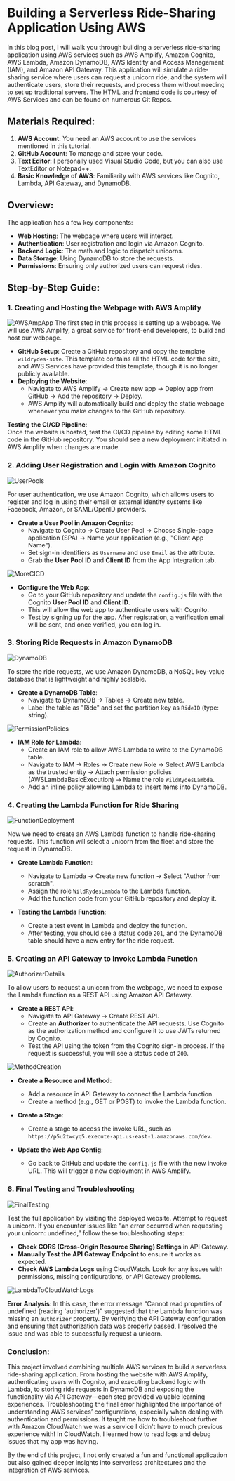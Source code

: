 # Building a Serverless Ride-Sharing Application Using AWS

In this blog post, I will walk you through building a serverless ride-sharing application using AWS services such as AWS Amplify, Amazon Cognito, AWS Lambda, Amazon DynamoDB, AWS Identity and Access Management (IAM), and Amazon API Gateway. This application will simulate a ride-sharing service where users can request a unicorn ride, and the system will authenticate users, store their requests, and process them without needing to set up traditional servers. The HTML and frontend code is courtesy of AWS Services and can be found on numerous Git Repos.

## Materials Required:
1. **AWS Account**: You need an AWS account to use the services mentioned in this tutorial.
2. **GitHub Account**: To manage and store your code.
3. **Text Editor**: I personally used Visual Studio Code, but you can also use TextEditor or Notepad++.
4. **Basic Knowledge of AWS**: Familiarity with AWS services like Cognito, Lambda, API Gateway, and DynamoDB.

## Overview:
The application has a few key components:
- **Web Hosting**: The webpage where users will interact.
- **Authentication**: User registration and login via Amazon Cognito.
- **Backend Logic**: The math and logic to dispatch unicorns.
- **Data Storage**: Using DynamoDB to store the requests.
- **Permissions**: Ensuring only authorized users can request rides.

## Step-by-Step Guide:

### 1. **Creating and Hosting the Webpage with AWS Amplify**
![AWSAmpApp](Assets/AWSAmpApp.png)
The first step in this process is setting up a webpage. We will use AWS Amplify, a great service for front-end developers, to build and host our webpage.

- **GitHub Setup**: Create a GitHub repository and copy the template `wildrydes-site`. This template contains all the HTML code for the site, and AWS Services have provided this template, though it is no longer publicly available. 
- **Deploying the Website**: 
  - Navigate to AWS Amplify → Create new app → Deploy app from GitHub → Add the repository → Deploy.
  - AWS Amplify will automatically build and deploy the static webpage whenever you make changes to the GitHub repository. 

**Testing the CI/CD Pipeline**:  
Once the website is hosted, test the CI/CD pipeline by editing some HTML code in the GitHub repository. You should see a new deployment initiated in AWS Amplify when changes are made. 

### 2. **Adding User Registration and Login with Amazon Cognito**
![UserPools](Assets/UserPools.png)

For user authentication, we use Amazon Cognito, which allows users to register and log in using their email or external identity systems like Facebook, Amazon, or SAML/OpenID providers.

- **Create a User Pool in Amazon Cognito**:
  - Navigate to Cognito → Create User Pool → Choose Single-page application (SPA) → Name your application (e.g., "Client App Name").
  - Set sign-in identifiers as `Username` and use `Email` as the attribute.
  - Grab the **User Pool ID** and **Client ID** from the App Integration tab.

![MoreCICD](Assets/MoreCICD.png)

- **Configure the Web App**:
  - Go to your GitHub repository and update the `config.js` file with the Cognito **User Pool ID** and **Client ID**.
  - This will allow the web app to authenticate users with Cognito.
  - Test by signing up for the app. After registration, a verification email will be sent, and once verified, you can log in.

### 3. **Storing Ride Requests in Amazon DynamoDB**
![DynamoDB](Assets/DynamoDB.png)

To store the ride requests, we use Amazon DynamoDB, a NoSQL key-value database that is lightweight and highly scalable.

- **Create a DynamoDB Table**:
  - Navigate to DynamoDB → Tables → Create new table.
  - Label the table as "Ride" and set the partition key as `RideID` (type: string).

![PermissionPolicies](Assets/PermissionPolicies.png)

- **IAM Role for Lambda**:
  - Create an IAM role to allow AWS Lambda to write to the DynamoDB table.
  - Navigate to IAM → Roles → Create new Role → Select AWS Lambda as the trusted entity → Attach permission policies (AWSLambdaBasicExecution) → Name the role `WildRydesLambda`.
  - Add an inline policy allowing Lambda to insert items into DynamoDB.

### 4. **Creating the Lambda Function for Ride Sharing**
![FunctionDeployment](Assets/FunctionDeployment.png)

Now we need to create an AWS Lambda function to handle ride-sharing requests. This function will select a unicorn from the fleet and store the request in DynamoDB.

- **Create Lambda Function**:
  - Navigate to Lambda → Create new function → Select "Author from scratch".
  - Assign the role `WildRydesLambda` to the Lambda function.
  - Add the function code from your GitHub repository and deploy it.

- **Testing the Lambda Function**:
  - Create a test event in Lambda and deploy the function.
  - After testing, you should see a status code `201`, and the DynamoDB table should have a new entry for the ride request.

### 5. **Creating an API Gateway to Invoke Lambda Function**
![AuthorizerDetails](Assets/AuthorizerDetails.png)

To allow users to request a unicorn from the webpage, we need to expose the Lambda function as a REST API using Amazon API Gateway.

- **Create a REST API**:
  - Navigate to API Gateway → Create REST API.
  - Create an **Authorizer** to authenticate the API requests. Use Cognito as the authorization method and configure it to use JWTs returned by Cognito.
  - Test the API using the token from the Cognito sign-in process. If the request is successful, you will see a status code of `200`.

![MethodCreation](Assets/MethodCreation.png)

- **Create a Resource and Method**:
  - Add a resource in API Gateway to connect the Lambda function.
  - Create a method (e.g., GET or POST) to invoke the Lambda function.

- **Create a Stage**:
  - Create a stage to access the invoke URL, such as `https://p5u2twcyq5.execute-api.us-east-1.amazonaws.com/dev`.

- **Update the Web App Config**:
  - Go back to GitHub and update the `config.js` file with the new invoke URL. This will trigger a new deployment in AWS Amplify.

### 6. **Final Testing and Troubleshooting**
![FinalTesting](Assets/FinalTesting.png)

Test the full application by visiting the deployed website. Attempt to request a unicorn. If you encounter issues like “an error occurred when requesting your unicorn: undefined,” follow these troubleshooting steps:

- **Check CORS (Cross-Origin Resource Sharing) Settings** in API Gateway.
- **Manually Test the API Gateway Endpoint** to ensure it works as expected.
- **Check AWS Lambda Logs** using CloudWatch. Look for any issues with permissions, missing configurations, or API Gateway problems.

![LambdaToCloudWatchLogs](Assets/LambdaToCloudWatchLogs.png)

**Error Analysis**: In this case, the error message “Cannot read properties of undefined (reading 'authorizer')” suggested that the Lambda function was missing an `authorizer` property. By verifying the API Gateway configuration and ensuring that authorization data was properly passed, I resolved the issue and was able to successfully request a unicorn.

### Conclusion:
This project involved combining multiple AWS services to build a serverless ride-sharing application. From hosting the website with AWS Amplify, authenticating users with Cognito, and executing backend logic with Lambda, to storing ride requests in DynamoDB and exposing the functionality via API Gateway—each step provided valuable learning experiences. Troubleshooting the final error highlighted the importance of understanding AWS services’ configurations, especially when dealing with authentication and permissions. It taught me how to troubleshoot further with Amazon CloudWatch we was a service I didn't have to much previous experience with! In CloudWatch, I learned how to read logs and debug issues that my app was having.

By the end of this project, I not only created a fun and functional application but also gained deeper insights into serverless architectures and the integration of AWS services.
